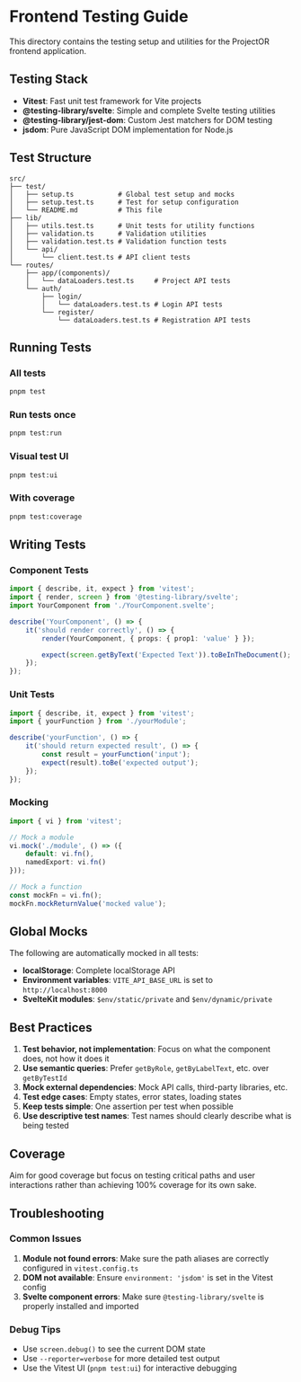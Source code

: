 # Frontend Testing Guide

This directory contains the testing setup and utilities for the ProjectOR frontend application.

## Testing Stack

- **Vitest**: Fast unit test framework for Vite projects
- **@testing-library/svelte**: Simple and complete Svelte testing utilities
- **@testing-library/jest-dom**: Custom Jest matchers for DOM testing
- **jsdom**: Pure JavaScript DOM implementation for Node.js

## Test Structure

```
src/
├── test/
│   ├── setup.ts           # Global test setup and mocks
│   ├── setup.test.ts      # Test for setup configuration
│   └── README.md          # This file
├── lib/
│   ├── utils.test.ts      # Unit tests for utility functions
│   ├── validation.ts      # Validation utilities
│   ├── validation.test.ts # Validation function tests
│   └── api/
│       └── client.test.ts # API client tests
└── routes/
    ├── app/(components)/
    │   └── dataLoaders.test.ts     # Project API tests
    └── auth/
        ├── login/
        │   └── dataLoaders.test.ts # Login API tests
        └── register/
            └── dataLoaders.test.ts # Registration API tests
```

## Running Tests

### All tests

```bash
pnpm test
```

### Run tests once

```bash
pnpm test:run
```

### Visual test UI

```bash
pnpm test:ui
```

### With coverage

```bash
pnpm test:coverage
```

## Writing Tests

### Component Tests

```typescript
import { describe, it, expect } from 'vitest';
import { render, screen } from '@testing-library/svelte';
import YourComponent from './YourComponent.svelte';

describe('YourComponent', () => {
	it('should render correctly', () => {
		render(YourComponent, { props: { prop1: 'value' } });

		expect(screen.getByText('Expected Text')).toBeInTheDocument();
	});
});
```

### Unit Tests

```typescript
import { describe, it, expect } from 'vitest';
import { yourFunction } from './yourModule';

describe('yourFunction', () => {
	it('should return expected result', () => {
		const result = yourFunction('input');
		expect(result).toBe('expected output');
	});
});
```

### Mocking

```typescript
import { vi } from 'vitest';

// Mock a module
vi.mock('./module', () => ({
	default: vi.fn(),
	namedExport: vi.fn()
}));

// Mock a function
const mockFn = vi.fn();
mockFn.mockReturnValue('mocked value');
```

## Global Mocks

The following are automatically mocked in all tests:

- **localStorage**: Complete localStorage API
- **Environment variables**: `VITE_API_BASE_URL` is set to `http://localhost:8000`
- **SvelteKit modules**: `$env/static/private` and `$env/dynamic/private`

## Best Practices

1. **Test behavior, not implementation**: Focus on what the component does, not how it does it
2. **Use semantic queries**: Prefer `getByRole`, `getByLabelText`, etc. over `getByTestId`
3. **Mock external dependencies**: Mock API calls, third-party libraries, etc.
4. **Test edge cases**: Empty states, error states, loading states
5. **Keep tests simple**: One assertion per test when possible
6. **Use descriptive test names**: Test names should clearly describe what is being tested

## Coverage

Aim for good coverage but focus on testing critical paths and user interactions rather than achieving 100% coverage for its own sake.

## Troubleshooting

### Common Issues

1. **Module not found errors**: Make sure the path aliases are correctly configured in `vitest.config.ts`
2. **DOM not available**: Ensure `environment: 'jsdom'` is set in the Vitest config
3. **Svelte component errors**: Make sure `@testing-library/svelte` is properly installed and imported

### Debug Tips

- Use `screen.debug()` to see the current DOM state
- Use `--reporter=verbose` for more detailed test output
- Use the Vitest UI (`pnpm test:ui`) for interactive debugging
